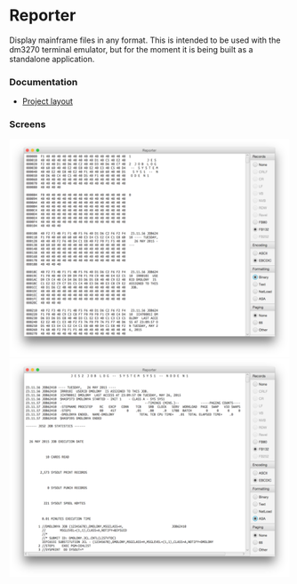 # Reporter
Display mainframe files in any format. This is intended to be used with the dm3270 terminal emulator, but for the moment it is being built as a standalone application.
### Documentation
* [Project layout](resources/structure.md)
### Screens
![Hex](resources/output1.png?raw=true "hex")
![Report](resources/output2.png?raw=true "report")
